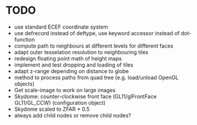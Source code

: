 # TODO

* use standard ECEF coordinate system
* use defrecord instead of deftype, use keyword accessor instead of dot-function
* compute path to neighbours at different levels for different faces
* adapt outer tesselation resolution to neighbouring tiles
* redesign floating point math of height maps
* implement and test dropping and loading of tiles
* adapt z-range depending on distance to globe
* method to process paths from quad tree (e.g. load/unload OpenGL objects)
* Get scale-image to work on large images
* Skydome: counter-clockwise front face (GL11/glFrontFace GL11/GL\_CCW) (configuration object)
* Skydome scaled to ZFAR * 0.5
* always add child nodes or remove child nodes?
